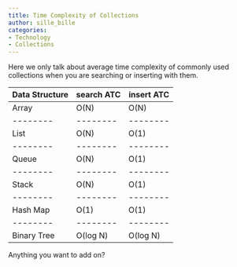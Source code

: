 ```yaml
---
title: Time Complexity of Collections
author: sille_bille
categories:
- Technology
- Collections
---
```


Here we only talk about average time complexity of commonly used collections when you are searching or inserting with them. 


| Data Structure | search ATC| insert ATC |
| -------- | -------- | -------- |
| Array     | O(N)     |  O(N)    |
| -------- | -------- | -------- |
| List     | O(N)     |   O(1)    |
| -------- | -------- | -------- |
| Queue     | O(N)     |   O(1)    |
| -------- | -------- | -------- |
| Stack     | O(N)     |    O(1)   |
| -------- | -------- | -------- |
| Hash Map     | O(1)     |  O(1)     |
| -------- | -------- | -------- |
| Binary Tree     | O(log N)     |  O(log N)    |



Anything you want to add on?
